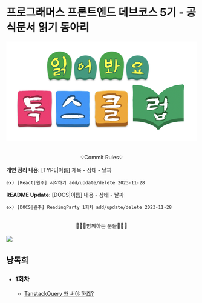 # 프로그래머스 프론트엔드 데브코스 5기 - 공식문서 읽기 동아리

![docs_club_logo](asset/docs_club_logo.jpeg)

<br />

<center>💡Commit Rules💡</center>

**개인 정리 내용**: [TYPE|이름] 제목 - 상태 - 날짜

```
ex) [React|원주] 시작하기 add/update/delete 2023-11-28
```

**README Update**: [DOCS|이름] 내용 - 상태 - 날짜

```
ex) [DOCS|원주] ReadingParty 1회차 add/update/delete 2023-11-28
```

<br />

<center>🙋🏻‍♂️함께하는 분들🙋🏻‍♀️</center>

<br />

<a href="https://github.com/OhWonJu/DOCS_CLUB/graphs/contributors">
  <img src="https://contrib.rocks/image?repo=OhWonJu/DOCS_CLUB" />
</a>

<br />

## 낭독회

- ### 1회차
  - [TanstackQuery 왜 써야 하죠?](https://common-sheet-da1.notion.site/TanstackQuery-Overview-1f045a5ae3bc40d5915d14905c006d79?pvs=4)
